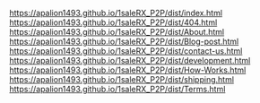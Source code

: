 https://apalion1493.github.io/1saleRX_P2P/dist/index.html <br>
https://apalion1493.github.io/1saleRX_P2P/dist/404.html <br>
https://apalion1493.github.io/1saleRX_P2P/dist/About.html <br>
https://apalion1493.github.io/1saleRX_P2P/dist/Blog-post.html <br>
https://apalion1493.github.io/1saleRX_P2P/dist/contact-us.html <br>
https://apalion1493.github.io/1saleRX_P2P/dist/development.html <br>
https://apalion1493.github.io/1saleRX_P2P/dist/How-Works.html <br>
https://apalion1493.github.io/1saleRX_P2P/dist/shipping.html <br>
https://apalion1493.github.io/1saleRX_P2P/dist/Terms.html <br>
